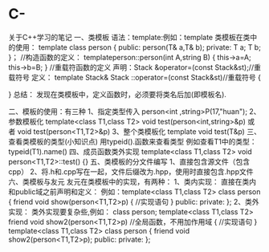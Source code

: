 # C-
关于C++学习的笔记
一、类模板
语法：template<class typename>:例如：template<class T>
类模板在类中的使用：
template<class T>
class person
{
public:
  person(T& a,T& b);
private:
  T a; 
  T b;
}；
//构造函数的定义：
template<T>person::person(int A,string B)
{
  this->a=A;
  this->b=B;
}
  //重载符函数的定义
  声明：Stack &operator=(const Stack&st);//重载符号
  定义：
template<class T>
Stack<T>& Stack<T> ::operator=(const Stack&st)//重载符号
{
  
}
总结：
  发现在类模板中，定义函数时，必须要将类名后加<typename>(即模板名).

二、模板的使用：有三种
1、指定类型传入
person<int ,string>P(17,"huan");
2、参数模板化
template<class T1,class T2>
void test(person<int,string>&p)
或者
void test(person<T1,T2>&p)
3、整个类模板化
template<class T>
void test(T&p)
三、查看类模板的类型(小知识点)
  用typeid().函数来查看类型
  例如查看T1中的类型：
  typeid(T1).name()
四、成员函数类外实现
  template<class T1,class T2>
  void person<T1,T2>::test()
  {}
五、类模板的分文件编写
  1、直接包含源文件（包含cpp）
  2、将.h和.cpp写在一起，文件后缀改为.hpp，使用时直接包含.hpp文件
六、类模板与友元
  友元在类模板中的实现，有两种：
  1、类内实现：
     直接在类内和public域之前声明和定义：
     例如：template<class T1,class T2>
           class person
           {
            friend void show(person<T1,T2>p)
            {
              //实现语句
             }
            public:
            private:
           };
  2、类外实现：
     类外实现要复杂些,例如：
     class person;
     template<class T1,class T2>
     friend void show2(person<T1,T2>p) //全局函数，不用加作用域
      {
              //实现语句
      }
     template<class T1,class T2>
     class person 
     {
      friend void show2(person<T1,T2>p);
      public:
      private:
     };
